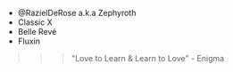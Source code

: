 - @RazielDeRose a.k.a Zephyroth
- Classic X
- Belle Revé
- Fluxin

>>> "Love to Learn & Learn to Love" - Enigma
